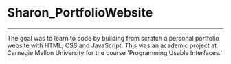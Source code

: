 # Sharon_PortfolioWebsite
---------
The goal was to learn to code by building from scratch a personal portfolio website with HTML, CSS and JavaScript. This was an academic project at Carnegie Mellon University for the course 'Programming Usable Interfaces.'
